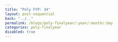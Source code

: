 ```yaml
---
title: "Poly FYP: 34"
layout: post-sequential
back: "../.."
permalink: /blogs/poly-finalyear/:year/:month/:day
categories: poly-finalyear
disabled: true
---
```

